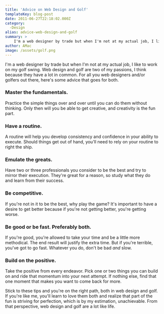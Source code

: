 ```yaml
---
title: 'Advice on Web Design and Golf'
templateKey: blog-post
date: 2011-06-27T22:18:02.000Z
category: 
  -Design
alias: advice-web-design-and-golf
summary: > 
  	I'm a web designer by trade but when I'm not at my actual job, I like to work on my golf swing. Web design and golf are two of my passions, I think because they have a lot in common. For all you web designers and/or golfers out there, here's some advice that goes for both.
author: AMac
image: /assets/golf.png
---
```


I'm a web designer by trade but when I'm not at my actual job, I like to work on my golf swing. Web design and golf are two of my passions, I think because they have a lot in common. For all you web designers and/or golfers out there, here's some advice that goes for both.

### **Master the fundamentals.**

Practice the simple things over and over until you can do them without thinking. Only then will you be able to get creative, and creativity is the fun part.

### **Have a routine.**

A routine will help you develop consistency and confidence in your ability to execute. Should things get out of hand, you'll need to rely on your routine to right the ship.

### **Emulate the greats.**

Have two or three professionals you consider to be the best and try to mirror their execution. They're great for a reason, so study what they do and learn from their success.

### **Be competitive.**

If you're not in it to be the best, why play the game? It's important to have a desire to get better because if you're not getting better, you're getting worse.

### **Be good or be fast. Preferably both.**

If you're good, you're allowed to take your time and be a little more methodical. The end result will justify the extra time. But if you're terrible, you've got to go fast. Whatever you do, don't be bad _and_ slow.

### **Build on the positive.**

Take the positive from every endeavor. Pick one or two things you can build on and ride that momentum into your next attempt. If nothing else, find that one moment that makes you want to come back for more.

Stick to these tips and you're on the right path, both in web design and golf. If you're like me, you'll learn to love them both and realize that part of the fun is striving for perfection, which is by my estimation, unachievable. From that perspective, web design and golf are a lot like life.